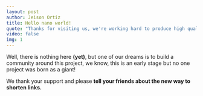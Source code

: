 ```yaml
---
layout: post
author: Jeison Ortiz
title: Hello nano world!
quote: "Thanks for visiting us, we're working hard to produce high quality content for you."
video: false
img: 1
---
```

Well, there is nothing here **(yet)**, but one of our dreams is to build a community around this project, we know, this is an early stage but no one project was born as a giant!

We thank your support and please **tell your friends about the new way to shorten links.**